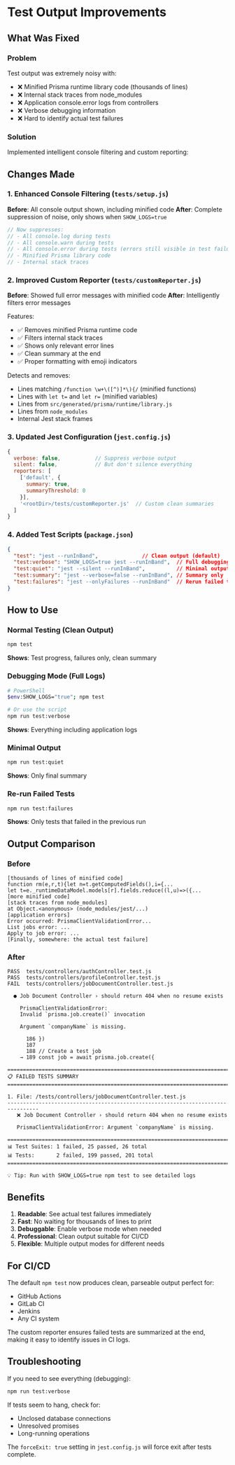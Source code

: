 # Test Output Improvements

## What Was Fixed

### Problem
Test output was extremely noisy with:
- ❌ Minified Prisma runtime library code (thousands of lines)
- ❌ Internal stack traces from node_modules
- ❌ Application console.error logs from controllers
- ❌ Verbose debugging information
- ❌ Hard to identify actual test failures

### Solution
Implemented intelligent console filtering and custom reporting:

## Changes Made

### 1. Enhanced Console Filtering (`tests/setup.js`)
**Before**: All console output shown, including minified code
**After**: Complete suppression of noise, only shows when `SHOW_LOGS=true`

```javascript
// Now suppresses:
// - All console.log during tests
// - All console.warn during tests  
// - All console.error during tests (errors still visible in test failures)
// - Minified Prisma library code
// - Internal stack traces
```

### 2. Improved Custom Reporter (`tests/customReporter.js`)
**Before**: Showed full error messages with minified code
**After**: Intelligently filters error messages

Features:
- ✅ Removes minified Prisma runtime code
- ✅ Filters internal stack traces
- ✅ Shows only relevant error lines
- ✅ Clean summary at the end
- ✅ Proper formatting with emoji indicators

Detects and removes:
- Lines matching `/function \w+\([^)]*\){/` (minified functions)
- Lines with `let t=` and `let r=` (minified variables)
- Lines from `src/generated/prisma/runtime/library.js`
- Lines from `node_modules`
- Internal Jest stack frames

### 3. Updated Jest Configuration (`jest.config.js`)
```javascript
{
  verbose: false,           // Suppress verbose output
  silent: false,            // But don't silence everything
  reporters: [
    ['default', { 
      summary: true,
      summaryThreshold: 0
    }],
    '<rootDir>/tests/customReporter.js'  // Custom clean summaries
  ]
}
```

### 4. Added Test Scripts (`package.json`)
```json
{
  "test": "jest --runInBand",              // Clean output (default)
  "test:verbose": "SHOW_LOGS=true jest --runInBand",  // Full debugging
  "test:quiet": "jest --silent --runInBand",          // Minimal output
  "test:summary": "jest --verbose=false --runInBand", // Summary only
  "test:failures": "jest --onlyFailures --runInBand"  // Rerun failed tests
}
```

## How to Use

### Normal Testing (Clean Output)
```bash
npm test
```
**Shows**: Test progress, failures only, clean summary

### Debugging Mode (Full Logs)
```bash
# PowerShell
$env:SHOW_LOGS="true"; npm test

# Or use the script
npm run test:verbose
```
**Shows**: Everything including application logs

### Minimal Output
```bash
npm run test:quiet
```
**Shows**: Only final summary

### Re-run Failed Tests
```bash
npm run test:failures
```
**Shows**: Only tests that failed in the previous run

## Output Comparison

### Before
```
[thousands of lines of minified code]
function rm(e,r,t){let n=t.getComputedFields(),i={...
let t=e._runtimeDataModel.models[r].fields.reduce((l,u)=>({...
[more minified code]
[stack traces from node_modules]
at Object.<anonymous> (node_modules/jest/...)
[application errors]
Error occurred: PrismaClientValidationError...
List jobs error: ...
Apply to job error: ...
[Finally, somewhere: the actual test failure]
```

### After
```
PASS  tests/controllers/authController.test.js
PASS  tests/controllers/profileController.test.js  
FAIL  tests/controllers/jobDocumentController.test.js

  ● Job Document Controller › should return 404 when no resume exists

    PrismaClientValidationError:
    Invalid `prisma.job.create()` invocation
    
    Argument `companyName` is missing.
    
      186 })
      187
      188 // Create a test job
    → 189 const job = await prisma.job.create({

================================================================================
📋 FAILED TESTS SUMMARY  
================================================================================

1. File: /tests/controllers/jobDocumentController.test.js
--------------------------------------------------------------------------------
   ❌ Job Document Controller › should return 404 when no resume exists
   
   PrismaClientValidationError: Argument `companyName` is missing.

================================================================================
📊 Test Suites: 1 failed, 25 passed, 26 total
📊 Tests:       2 failed, 199 passed, 201 total
================================================================================

💡 Tip: Run with SHOW_LOGS=true npm test to see detailed logs
```

## Benefits

1. **Readable**: See actual test failures immediately
2. **Fast**: No waiting for thousands of lines to print
3. **Debuggable**: Enable verbose mode when needed
4. **Professional**: Clean output suitable for CI/CD
5. **Flexible**: Multiple output modes for different needs

## For CI/CD

The default `npm test` now produces clean, parseable output perfect for:
- GitHub Actions
- GitLab CI
- Jenkins
- Any CI system

The custom reporter ensures failed tests are summarized at the end, making it easy to identify issues in CI logs.

## Troubleshooting

If you need to see everything (debugging):
```bash
npm run test:verbose
```

If tests seem to hang, check for:
- Unclosed database connections
- Unresolved promises
- Long-running operations

The `forceExit: true` setting in `jest.config.js` will force exit after tests complete.
